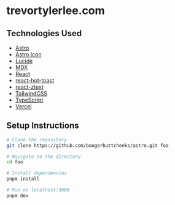 # trevortylerlee.com

## Technologies Used

- [Astro](https://astro.build/)
- [Astro Icon](https://www.astroicon.dev/)
- [Lucide](https://lucide.dev/)
- [MDX](https://docs.astro.build/en/guides/integrations-guide/mdx/)
- [React](https://react.dev/)
- [react-hot-toast](https://react-hot-toast.com/)
- [react-ztext](https://github.com/snettah/react-ztext)
- [TailwindCSS](https://tailwindcss.com/)
- [TypeScript](https://www.typescriptlang.org/)
- [Vercel](https://vercel.com/home)

## Setup Instructions

```zsh
# Clone the repository
git clone https://github.com/boogerbuttcheeks/astro.git foo

# Navigate to the directory
cd foo

# Install dependencies
pnpm install

# Run on localhost:3000
pnpm dev
```